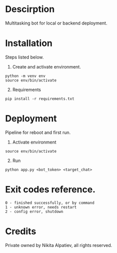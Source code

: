 # Descirption
Multitasking bot for local or backend deployment.

# Installation
Steps listed below.
1. Create and activate environment.
```
python -m venv env
source env/bin/activate 
```

2. Requirements
```
pip install -r requirements.txt
```

# Deployment
Pipeline for reboot and first run.
1. Activate environment
```
source env/bin/activate 
```

2. Run
```
python app.py <bot_token> <target_chat>
```

# Exit codes reference.
```
0 - finished successfully, or by command
1 - unknown error, needs restart
2 - config error, shutdown
```

# Credits
Private owned by Nikita Alpatiev, all rights reserved.